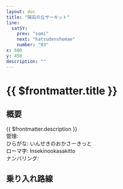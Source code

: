 ```yaml
---
layout: doc
title: "隕石の丘サーキット"
line:
  satSY:
    prev: "somi"
    next: "hatsudenshomae"
    number: "03"
x: 600
y: 450
description: ""
---
```


# {{ $frontmatter.title }} <ViewinMap />
<!-- ![駅の写真の説明](駅の写真のURL) -->

## 概要
{{ $frontmatter.description }}  
管理:   
  ひらがな: いんせきのおかさーきっと  
  ローマ字: Insekinookasakitto  
ナンバリング: <Numberling />

## 乗り入れ路線
<LineInfo />